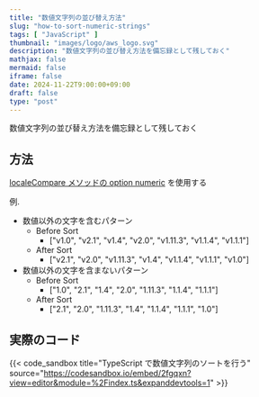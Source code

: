 ```yaml
---
title: "数値文字列の並び替え方法"
slug: "how-to-sort-numeric-strings"
tags: [ "JavaScript" ]
thumbnail: "images/logo/aws_logo.svg"
description: "数値文字列の並び替え方法を備忘録として残しておく"
mathjax: false
mermaid: false
iframe: false
date: 2024-11-22T9:00:00+09:00
draft: false
type: "post"
---
```


数値文字列の並び替え方法を備忘録として残しておく

## 方法

[localeCompare メソッドの option numeric](https://developer.mozilla.org/ja/docs/Web/JavaScript/Reference/Global_Objects/String/localeCompare) を使用する

例.

* 数値以外の文字を含むパターン
  * Before Sort
    * ["v1.0", "v2.1", "v1.4", "v2.0", "v1.11.3", "v1.1.4", "v1.1.1"]
  * After Sort
    * ["v2.1", "v2.0", "v1.11.3", "v1.4", "v1.1.4", "v1.1.1", "v1.0"]
* 数値以外の文字を含まないパターン
  * Before Sort
    * ["1.0", "2.1", "1.4", "2.0", "1.11.3", "1.1.4", "1.1.1"]
  * After Sort
    * ["2.1", "2.0", "1.11.3", "1.4", "1.1.4", "1.1.1", "1.0"]

## 実際のコード

{{< code_sandbox title="TypeScript で数値文字列のソートを行う" source="https://codesandbox.io/embed/2fgqxn?view=editor&module=%2Findex.ts&expanddevtools=1" >}}
